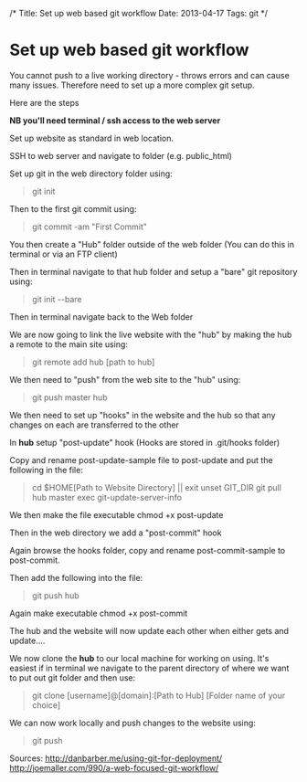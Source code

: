 /*
Title: Set up web based git workflow
Date: 2013-04-17
Tags: git
*/

# Set up web based git workflow

You cannot push to a live working directory - throws errors and can cause many issues.  Therefore need to set up a more complex git setup.

Here are the steps

**NB you'll need terminal / ssh access to the web server**

Set up website as standard in web location.

SSH to web server and navigate to folder (e.g. public_html)

Set up git in the web directory folder using:

> git init

Then to the first git commit using:

> git commit -am "First Commit"

You then create a "Hub" folder outside of the web folder (You can do this in terminal or via an FTP client)

Then in terminal navigate to that hub folder and setup a "bare" git repository using:

> git init --bare

Then in terminal navigate back to the Web folder

We are now going to link the live website with the "hub" by making the hub a remote to the main site using:

> git remote add hub [path to hub]

We then need to "push" from the web site to the "hub" using:

> git push master hub

We then need to set up "hooks" in the website and the hub so that any changes on each are transferred to the other

In **hub** setup "post-update" hook (Hooks are stored in .git/hooks folder)

Copy and rename post-update-sample file to post-update and put the following in the file:

> cd $HOME[Path to Website Directory] || exit
> unset GIT_DIR
> git pull hub master
> exec git-update-server-info

We then make the file executable
chmod +x post-update

Then in the web directory we add a "post-commit" hook

Again browse the hooks folder, copy and rename post-commit-sample to post-commit.

Then add the following into the file:

> git push hub

Again make executable
chmod +x post-commit

The hub and the website will now update each other when either gets and update….

We now clone the **hub** to our local machine for working on using.  It's easiest if in terminal we navigate to the parent directory of where we want to put out git folder and then use:

> git clone [username]@[domain]:[Path to Hub] [Folder name of your choice]

We can now work locally and push changes to the website using:

> git push


Sources:
http://danbarber.me/using-git-for-deployment/
http://joemaller.com/990/a-web-focused-git-workflow/
